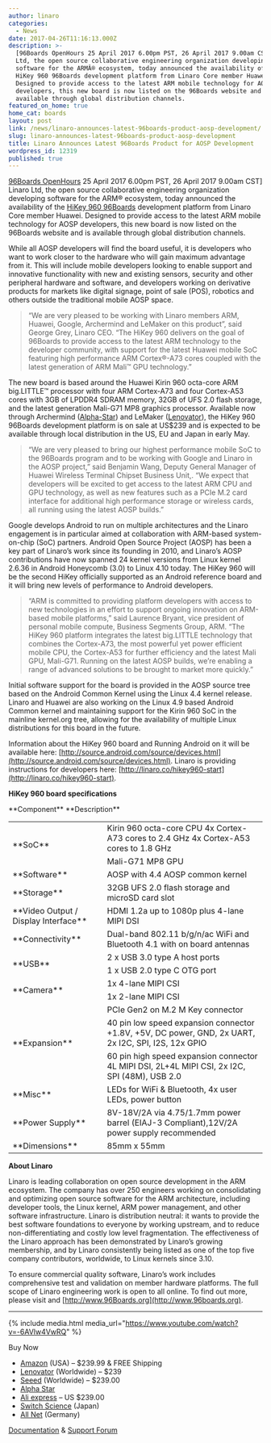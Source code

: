 ```yaml
---
author: linaro
categories:
  - News
date: 2017-04-26T11:16:13.000Z
description: >-
  [96Boards OpenHours 25 April 2017 6.00pm PST, 26 April 2017 9.00am CST] Linaro
  Ltd, the open source collaborative engineering organization developing
  software for the ARMÂ® ecosystem, today announced the availability of the
  HiKey 960 96Boards development platform from Linaro Core member Huawei.
  Designed to provide access to the latest ARM mobile technology for AOSP
  developers, this new board is now listed on the 96Boards website and is
  available through global distribution channels.
featured_on_home: true
home_cat: boards
layout: post
link: /news/linaro-announces-latest-96boards-product-aosp-development/
slug: linaro-announces-latest-96boards-product-aosp-development
title: Linaro Announces Latest 96Boards Product for AOSP Development
wordpress_id: 12319
published: true
---
```


[96Boards OpenHours](http://www.96boards.org/openhours/) 25 April 2017 6.00pm PST, 26 April 2017 9.00am CST] Linaro Ltd, the open source collaborative engineering organization developing software for the ARM® ecosystem, today announced the availability of the [HiKey 960 96Boards](http://www.96boards.org/product/hikey960/) development platform from Linaro Core member Huawei. Designed to provide access to the latest ARM mobile technology for AOSP developers, this new board is now listed on the 96Boards website and is available through global distribution channels.

While all AOSP developers will find the board useful, it is developers who want to work closer to the hardware who will gain maximum advantage from it. This will include mobile developers looking to enable support and innovative functionality with new and existing sensors, security and other peripheral hardware and software, and developers working on derivative products for markets like digital signage, point of sale (POS), robotics and others outside the traditional mobile AOSP space.


> “We are very pleased to be working with Linaro members ARM, Huawei, Google, Archermind and LeMaker on this product”, said George Grey, Linaro CEO. “The HiKey 960 delivers on the goal of 96Boards to provide access to the latest ARM technology to the developer community, with support for the latest Huawei mobile SoC featuring high performance ARM Cortex®-A73 cores coupled with the latest generation of ARM Mali™ GPU technology.”

The new board is based around the Huawei Kirin 960 octa-core ARM big.LITTLE™ processor with four ARM Cortex-A73 and four Cortex-A53 cores with 3GB of LPDDR4 SDRAM memory, 32GB of UFS 2.0 flash storage, and the latest generation Mali-G71 MP8 graphics processor. Available now through Archermind ([Alpha-Star](https://www.alpha-star.org/hikey960)) and LeMaker ([Lenovator](http://www.lenovator.com/product/132.html)), the HiKey 960 96Boards development platform is on sale at US$239 and is expected to be available through local distribution in the US, EU and Japan in early May.


> “We are very pleased to bring our highest performance mobile SoC to the 96Boards program and to be working with Google and Linaro in the AOSP project,” said Benjamin Wang, Deputy General Manager of Huawei Wireless Terminal Chipset Business Unit,. “We expect that developers will be excited to get access to the latest ARM CPU and GPU technology, as well as new features such as a PCIe M.2 card interface for additional high performance storage or wireless cards, all running using the latest AOSP builds.”


Google develops Android to run on multiple architectures and the Linaro engagement is in particular aimed at collaboration with ARM-based system-on-chip (SoC) partners. Android Open Source Project (AOSP) has been a key part of Linaro’s work since its founding in 2010, and Linaro’s AOSP contributions have now spanned 24 kernel versions from Linux kernel 2.6.36 in Android Honeycomb (3.0) to Linux 4.10 today. The HiKey 960 will be the second HiKey officially supported as an Android reference board and it will bring new levels of performance to Android developers.


> “ARM is committed to providing platform developers with access to new technologies in an effort to support ongoing innovation on ARM-based mobile platforms,” said Laurence Bryant, vice president of personal mobile compute, Business Segments Group, ARM. “The HiKey 960 platform integrates the latest big.LITTLE technology that combines the Cortex-A73, the most powerful yet power efficient mobile CPU, the Cortex-A53 for further efficiency and the latest Mali GPU, Mali-G71. Running on the latest AOSP builds, we’re enabling a range of advanced solutions to be brought to market more quickly.”


Initial software support for the board is provided in the AOSP source tree based on the Android Common Kernel using the Linux 4.4 kernel release. Linaro and Huawei are also working on the Linux 4.9 based Android Common kernel and maintaining support for the Kirin 960 SoC in the mainline kernel.org tree, allowing for the availability of multiple Linux distributions for this board in the future.

Information about the HiKey 960 board and Running Android on it will be available here: [http://source.android.com/source/devices.html](http://source.android.com/source/devices.html). Linaro is providing instructions for developers here: [http://linaro.co/hikey960-start](http://linaro.co/hikey960-start).



**HiKey 960 board specifications**

<table class="table responsive-table" >
<tbody >
<tr markdown="1">
**Component**
**Description**
</tr>
<tr >

<td rowspan="2" markdown="1">
**SoC**
</td>

<td markdown="1">
Kirin 960 octa-core CPU
4x Cortex-A73 cores to 2.4 GHz
4x Cortex-A53 cores to 1.8 GHz
</td>
</tr>
<tr >

<td markdown="1">
Mali-G71 MP8 GPU
</td>
</tr>
<tr >

<td markdown="1">
**Software**
</td>

<td markdown="1">
AOSP with 4.4 AOSP common kernel
</td>
</tr>
<tr >

<td markdown="1">
**Storage**
</td>

<td markdown="1">
32GB UFS 2.0 flash storage and microSD card slot
</td>
</tr>
<tr >

<td markdown="1">
**Video Output / Display Interface**
</td>

<td markdown="1">
HDMI 1.2a up to 1080p plus 4-lane MIPI DSI
</td>
</tr>
<tr >

<td markdown="1">
**Connectivity**
</td>

<td markdown="1">
Dual-band 802.11 b/g/n/ac WiFi and Bluetooth 4.1 with on board antennas
</td>
</tr>
<tr >

<td rowspan="2" markdown="1">
**USB**
</td>

<td markdown="1">
2 x USB 3.0 type A host ports
</td>
</tr>
<tr >

<td markdown="1">
1 x USB 2.0 type C OTG port
</td>
</tr>
<tr >

<td rowspan="2" markdown="1">
**Camera**
</td>

<td markdown="1">
1x 4-lane MIPI CSI
</td>
</tr>
<tr >

<td markdown="1">
1x 2-lane MIPI CSI
</td>
</tr>
<tr >

<td rowspan="3" >**Expansion**
</td>

<td markdown="1">
PCIe Gen2 on M.2 M Key connector
</td>
</tr>
<tr >

<td markdown="1">
40 pin low speed expansion connector +1.8V, +5V, DC power, GND, 2x UART, 2x I2C, SPI, I2S, 12x GPIO
</td>
</tr>
<tr >

<td markdown="1">
60 pin high speed expansion connector 4L MIPI DSI, 2L+4L MIPI CSI, 2x I2C, SPI (48M), USB 2.0
</td>
</tr>
<tr >

<td markdown="1">
**Misc**
</td>

<td markdown="1">
LEDs for WiFi & Bluetooth, 4x user LEDs, power button
</td>
</tr>
<tr >

<td markdown="1">
**Power Supply**
</td>

<td markdown="1">
8V-18V/2A via 4.75/1.7mm power barrel (EIAJ-3 Compliant),12V/2A power supply recommended
</td>
</tr>
<tr >

<td markdown="1">
**Dimensions**
</td>

<td markdown="1">
85mm x 55mm
</td>
</tr>
</tbody>
</table>


**About Linaro**

Linaro is leading collaboration on open source development in the ARM ecosystem. The company has over 250 engineers working on consolidating and optimizing open source software for the ARM architecture, including developer tools, the Linux kernel, ARM power management, and other software infrastructure. Linaro is distribution neutral: it wants to provide the best software foundations to everyone by working upstream, and to reduce non-differentiating and costly low level fragmentation. The effectiveness of the Linaro approach has been demonstrated by Linaro’s growing membership, and by Linaro consistently being listed as one of the top five company contributors, worldwide, to Linux kernels since 3.10.

To ensure commercial quality software, Linaro’s work includes comprehensive test and validation on member hardware platforms. The full scope of Linaro engineering work is open to all online. To find out more, please visit []() and [http://www.96Boards.org](http://www.96boards.org).


* * *

{% include media.html media_url="https://www.youtube.com/watch?v=-6AVlw4VwRQ" %}

Buy Now
  * [Amazon](http://linaro.co/hikey960buy-amazon) (USA) – $239.99 & FREE Shipping
  * [Lenovator](http://linaro.co/hikey960buy) (Worldwide) – $239
  * [Seeed](http://linaro.co/hikey960-seed) (Worldwide) – $239.00
  * [Alpha Star](http://linaro.co/hikey960buy-alpha)
  * [Ali express](http://linaro.co/hikey960-ali) – US $239.00
  * [Switch Science](http://linaro.co/hikey960-switch) (Japan)
  * [All Net](http://linaro.co/hikey960-allnet) (Germany)


[Documentation](https://www.96boards.org/documentation/consumer/hikey960/) & [Support Forum](https://discuss.96boards.org/c/products/hikey960)
